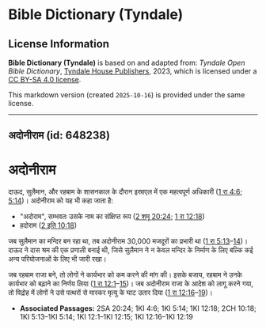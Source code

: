 # Bible Dictionary (Tyndale)

## License Information

**Bible Dictionary (Tyndale)** is based on and adapted from: _Tyndale Open Bible Dictionary_, [Tyndale House Publishers](https://tyndaleopenresources.com/), 2023, which is licensed under a [CC BY-SA 4.0 license](https://creativecommons.org/licenses/by-sa/4.0/legalcode.en).

This markdown version (created `2025-10-16`) is provided under the same license.



--------------------------------

## अदोनीराम (id: 648238)

अदोनीराम
========

दाऊद, सुलैमान, और रहबाम के शासनकाल के दौरान इस्राएल में एक महत्वपूर्ण अधिकारी ([1 रा 4:6](https://ref.ly/1Kgs4:6); [5:14](https://ref.ly/1Kgs5:14))। अदोनीराम को यह भी कहा जाता है:

* "अदोराम", सम्भवतः उसके नाम का संक्षिप्त रूप ([2 शमू 20:24](https://ref.ly/2Sam20:24); [1 रा 12:18](https://ref.ly/1Kgs12:18))
* हदोराम ([2 इति 10:18](https://ref.ly/2Chr10:18))

जब सुलैमान का मन्दिर बन रहा था, तब अदोनीराम 30,000 मजदूरों का प्रभारी था ([1 रा 5:13](https://ref.ly/1Kgs5:13-1Kgs5:14)–[14](https://ref.ly/1Kgs5:13-1Kgs5:14))। दाऊद ने दास श्रम की एक प्रणाली बनाई थी, जिसे सुलैमान ने न केवल मन्दिर के निर्माण के लिए बल्कि कई अन्य परियोजनाओं के लिए भी जारी रखा।

जब रहबाम राजा बने, तो लोगों ने कार्यभार को कम करने की मांग की। इसके बजाय, रहबाम ने उनके कार्यभार को बढ़ाने का निर्णय लिया ([1 रा 12:1](https://ref.ly/1Kgs12:1-1Kgs12:15)–[15](https://ref.ly/1Kgs12:1-1Kgs12:15))। जब अदोनीराम राजा के आदेश को लागू करने गया, तो विद्रोह में लोगों ने उसे पत्थरों से मारकर मृत्यु के घाट उतार दिया ([1 रा 12:16](https://ref.ly/1Kgs12:16-1Kgs12:19)–[19](https://ref.ly/1Kgs12:16-1Kgs12:19))।

* **Associated Passages:** 2SA 20:24; 1KI 4:6; 1KI 5:14; 1KI 12:18; 2CH 10:18; 1KI 5:13–1KI 5:14; 1KI 12:1–1KI 12:15; 1KI 12:16–1KI 12:19

